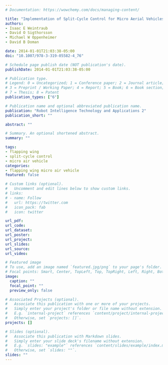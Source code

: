 ```yaml
---
# Documentation: https://wowchemy.com/docs/managing-content/

title: "Implementation of Split-Cycle Control for Micro Aerial Vehicles"
authors: 
- Isaac E Weintraub
- David O Sigthorsson
- Michael W Oppenheimer
- David B Doman

date: 2014-01-01T21:03:38-05:00
doi: "10.1007/978-3-319-05582-4_76"

# Schedule page publish date (NOT publication's date).
publishDate: 2014-01-01T21:03:38-05:00

# Publication type.
# Legend: 0 = Uncategorized; 1 = Conference paper; 2 = Journal article;
# 3 = Preprint / Working Paper; 4 = Report; 5 = Book; 6 = Book section;
# 7 = Thesis; 8 = Patent
publication_types: ["6"]

# Publication name and optional abbreviated publication name.
publication: "Robot Intelligence Technology and Applications 2"
publication_short: ""

abstract: ""

# Summary. An optional shortened abstract.
summary: ""

tags: 
- flapping wing 
- split-cycle control
- micro air vehicle
categories: 
- flapping wing micro air vehicle
featured: false

# Custom links (optional).
#   Uncomment and edit lines below to show custom links.
# links:
# - name: Follow
#   url: https://twitter.com
#   icon_pack: fab
#   icon: twitter

url_pdf:
url_code:
url_dataset:
url_poster:
url_project:
url_slides:
url_source:
url_video:

# Featured image
# To use, add an image named `featured.jpg/png` to your page's folder. 
# Focal points: Smart, Center, TopLeft, Top, TopRight, Left, Right, BottomLeft, Bottom, BottomRight.
image:
  caption: ""
  focal_point: ""
  preview_only: false

# Associated Projects (optional).
#   Associate this publication with one or more of your projects.
#   Simply enter your project's folder or file name without extension.
#   E.g. `internal-project` references `content/project/internal-project/index.md`.
#   Otherwise, set `projects: []`.
projects: []

# Slides (optional).
#   Associate this publication with Markdown slides.
#   Simply enter your slide deck's filename without extension.
#   E.g. `slides: "example"` references `content/slides/example/index.md`.
#   Otherwise, set `slides: ""`.
slides: ""
---
```


